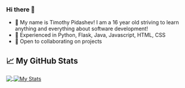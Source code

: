 ### Hi there 👋
- :adult: My name is Timothy Pidashev! I am a 16 year old striving to learn anything and everything about software development!
- :evergreen_tree: Experienced in Python, Flask, Java, Javascript, HTML, CSS
- 👯 Open to collaborating on projects
## &#x1f4c8; My GitHub Stats

<a href="https://github.com/timothypidashev/timothypidashev">
  <img align="center" src="https://github-readme-stats.vercel.app/api/top-langs/?username=timothypidashev&title_color=ffffff&text_color=c9cacc&icon_color=2bbc8a&bg_color=1d1f21" />
</a>

<a href="https://github.com/timothypidashev/timothypidashev">
  <img align="center" src="https://github-readme-stats.vercel.app/api?username=timothypidashev&show_icons=true&line_height=27&title_color=ffffff&text_color=c9cacc&icon_color=2bbc8a&bg_color=1d1f21" alt="My Stats" />
</a>

